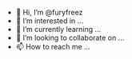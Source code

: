 - 👋 Hi, I’m @furyfreez
- 👀 I’m interested in ...
- 🌱 I’m currently learning ...
- 💞️ I’m looking to collaborate on ...
- 📫 How to reach me ...

<!---
furyfreez/furyfreez is a ✨ special ✨ repository because its `README.md` (this file) appears on your GitHub profile.
You can click the Preview link to take a look at your changes.
--->
